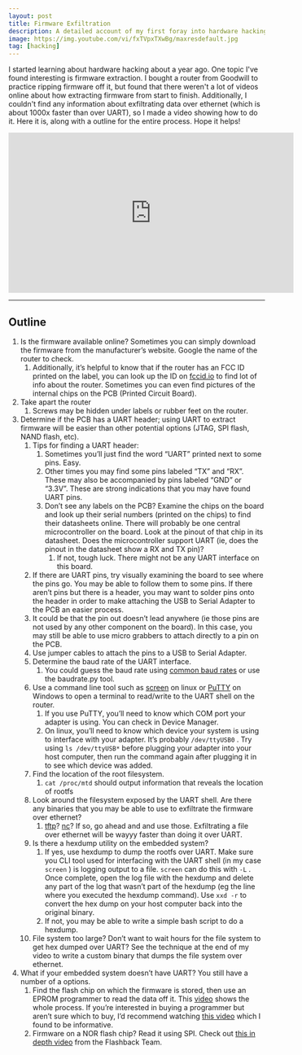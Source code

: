 ```yaml
---
layout: post
title: Firmware Exfiltration
description: A detailed account of my first foray into hardware hacking (on a router from Goodwill).
image: https://img.youtube.com/vi/fxTVpxTXwBg/maxresdefault.jpg
tag: [hacking]
---
```

I started learning about hardware hacking about a year ago. One topic I've found interesting is firmware extraction. I bought a router from Goodwill to practice ripping firmware off it, but found that there weren't a lot of videos online about how extracting firmware from start to finish. Additionally, I couldn't find any information about exfiltrating data over ethernet (which is about 1000x faster than over UART), so I made a video showing how to do it. Here it is, along with a outline for the entire process. Hope it helps!

<iframe style="justify-content: center" width="560" height="315" src="https://www.youtube.com/embed/fxTVpxTXwBg?si=ROyE5Ow0d0kQAK47" title="YouTube video player" frameborder="0" allow="accelerometer; autoplay; clipboard-write; encrypted-media; gyroscope; picture-in-picture; web-share" allowfullscreen></iframe>

---

## Outline

1. Is the firmware available online? Sometimes you can simply download the firmware from the manufacturer’s website. Google the name of the router to check.
    1. Additionally, it’s helpful to know that if the router has an FCC ID printed on the label, you can look up the ID on [fccid.io](https://fccid.io) to find lot of info about the router. Sometimes you can even find pictures of the internal chips on the PCB (Printed Circuit Board).
2. Take apart the router
    1. Screws may be hidden under labels or rubber feet on the router.
3. Determine if the PCB has a UART header; using UART to extract firmware will be easier than other potential options (JTAG, SPI flash, NAND flash, etc). 
    1. Tips for finding a UART header:
        1. Sometimes you’ll just find the word “UART” printed next to some pins. Easy.
        2. Other times you may find some pins labeled “TX” and “RX”. These may also be accompanied by pins labeled “GND” or “3.3V”. These are strong indications that you may have found UART pins.
        3. Don’t see any labels on the PCB? Examine the chips on the board and look up their serial numbers (printed on the chips) to find their datasheets online. There will probably be one central microcontroller on the board. Look at the pinout of that chip in its datasheet. Does the microcontroller support UART (ie, does the pinout in the datasheet show a RX and TX pin)?
            1. If not, tough luck. There might not be any UART interface on this board.
    2. If there are UART pins, try visually examining the board to see where the pins go. You may be able to follow them to some pins. If there aren’t pins but there is a header, you may want to solder pins onto the header in order to make attaching the USB to Serial Adapter to the PCB an easier process. 
    3. It could be that the pin out doesn’t lead anywhere (ie those pins are not used by any other component on the board). In this case, you may still be able to use micro grabbers to attach directly to a pin on the PCB.
    4. Use jumper cables to attach the pins to a USB to Serial Adapter.
    5. Determine the baud rate of the UART interface.
        1. You could guess the baud rate using [common baud rates](https://lucidar.me/en/serialib/most-used-baud-rates-table/) or use the baudrate.py tool.
    6. Use a command line tool such as [screen](https://linux.die.net/man/1/screen) on linux or [PuTTY](https://www.chiark.greenend.org.uk/~sgtatham/putty/) on Windows to open a terminal to read/write to the UART shell on the router.
        1. If you use PuTTY, you’ll need to know which COM port your adapter is using. You can check in Device Manager.
        2. On linux, you’ll need to know which device your system is using to interface with your adapter. It’s probably `/dev/ttyUSB0` . Try using `ls /dev/ttyUSB*` before plugging your adapter into your host computer, then run the command again after plugging it in to see which device was added.
    7. Find the location of the root filesystem.
        1. `cat /proc/mtd` should output information that reveals the location of rootfs
    8. Look around the filesystem exposed by the UART shell. Are there any binaries that you may be able to use to exfiltrate the firmware over ethernet?
        1. [tftp](https://linux.die.net/man/1/tftp)? [nc](https://linux.die.net/man/1/nc)? If so, go ahead and and use those. Exfiltrating a file over ethernet will be wayyy faster than doing it over UART.
    9. Is there a hexdump utility on the embedded system?
        1. If yes, use hexdump to dump the rootfs over UART. Make sure you CLI tool used for interfacing with the UART shell (in my case `screen` ) is logging output to a file. `screen` can do this with `-L` . Once complete, open the log file with the hexdump and delete any part of the log that wasn’t part of the hexdump (eg the line where you executed the hexdump command). Use `xxd -r` to convert the hex dump on your host computer back into the original binary.
        2. If not, you may be able to write a simple bash script to do a hexdump.
    10. File system too large? Don’t want to wait hours for the file system to get hex dumped over UART? See the technique at the end of my video to write a custom binary that dumps the file system over ethernet.
4. What if your embedded system doesn’t have UART? You still have a number of a options.
    1. Find the flash chip on which the firmware is stored, then use an EPROM programmer to read the data off it. This [video](https://www.youtube.com/watch?v=tVJ78gOnRl8&pp=ygUmbWF0dCBicm93bmNoaXAgb2ZmIGZpcm13YXJlIGV4dHJhY3Rpb24%3D) shows the whole process. If you’re interested in buying a programmer but aren’t sure which to buy, I’d recommend watching [this video](https://www.youtube.com/watch?v=42VCmOVWAyc) which I found to be informative.
    2. Firmware on a NOR flash chip? Read it using SPI. Check out [this in depth video](https://www.youtube.com/watch?v=nruUuDalNR0&pp=ygUNc3BpIG5vciBmbGFzaA%3D%3D) from the Flashback Team.


